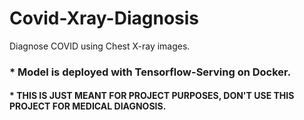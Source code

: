 # Covid-Xray-Diagnosis
Diagnose COVID using Chest X-ray images.  

###  * Model is deployed with Tensorflow-Serving on Docker.

#### * THIS IS JUST MEANT FOR PROJECT PURPOSES, DON'T USE THIS PROJECT FOR MEDICAL DIAGNOSIS.
